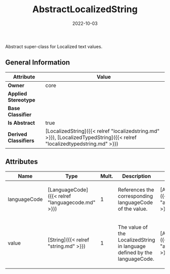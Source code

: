 ﻿---
title: AbstractLocalizedString
toc: false
type: specs
date: "2022-10-03"
draft: false
specification: VEC
version: 2.0.1
documentType: "Recommendation"
elementType: Class
classes:
  - AbstractLocalizedString
menu_name: vec-2.0.1
---
Abstract super-class for Localized text values.

## General Information

| Attribute               | Value |
|-------------------------|-------|
| **Owner**               | core |
| **Applied Stereotype**  |   |
| **Base Classifier**     |   |
| **Is Abstract**         | true |
| **Derived Classifiers** | [LocalizedString]({{< relref "localizedstring.md" >}}), [LocalizedTypedString]({{< relref "localizedtypedstring.md" >}}) |

## Attributes
|  Name  |  Type  |  Mult.  |  Description  |  Owning Classifier  |
|--------|--------|---------|---------------|--------------|
|languageCode| [LanguageCode]({{< relref "languagecode.md" >}}) | 1 | <p>References the corresponding languageCode of the value.  </p> | [AbstractLocalizedString]({{< relref "abstractlocalizedstring.md" >}}) |
|value| [String]({{< relref "string.md" >}}) | 1 | <p>The value of the LocalizedString in language defined by the languageCode. </p> | [AbstractLocalizedString]({{< relref "abstractlocalizedstring.md" >}}) |





